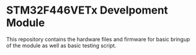 # STM32F446VETx Develpoment Module

This repository contains the hardware files and firmware for basic bringup of the module as well as basic testing script.
